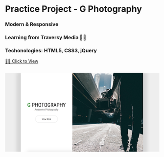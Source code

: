 # Practice Project - G Photography
### Modern & Responsive
### Learning from Traversy Media 👍🏼
### Techonologies: HTML5, CSS3, jQuery


[💪🏼 Click to View](https://gloriading.github.io/g_photography/)
## ![Alt text](images/screenshot.png?raw=true "G Photography")
